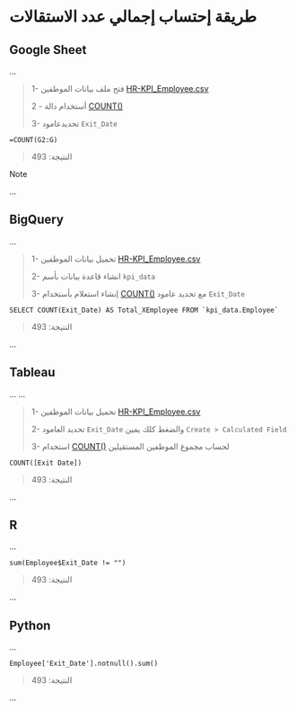 # طريقة إحتساب إجمالي عدد الاستقالات






## Google Sheet
...
>
> 1- فتح ملف بيانات الموظفين [HR-KPI_Employee.csv](data/HR-KPI_Employee.csv)
>
> 2 - أستخدام دالة [COUNT()](https://support.google.com/docs/answer/3093620?hl=en)
>
> 3- تحديدعامود `Exit_Date`
>
>
``````
=COUNT(G2:G)
``````
>
> النتيجة: 493
> 
> 

> [!NOTE]
> 

...
## BigQuery
...
>1- تحميل بيانات الموظفين  [HR-KPI_Employee.csv](/data/HR-KPI_Employee.csv)
>
> 2- انشاء قاعدة بيانات بأسم `kpi_data`
>
> 3- إنشاء استعلام بأستخدام [COUNT()](https://cloud.google.com/knowledge/kb/bigquery-count-query-slot-utilization-and-rows-scanned-000004360) مع تحديد عامود `Exit_Date`
>
>
``````
SELECT COUNT(Exit_Date) AS Total_XEmployee FROM `kpi_data.Employee` 
``````
>
> النتيجة: 493
>
...
## Tableau 
...
...
>
> 1- تحميل بيانات الموظفين  [HR-KPI_Employee.csv](/data/HR-KPI_Employee.csv)
>
> 2- تحديد العامود `Exit_Date` والضغط كلك يمين `Create > Calculated Field`
>
> 3- استخدام [COUNT()](https://help.tableau.com/current/pro/desktop/en-us/functions_all_categories.htm?_gl=1*1bwhxn0*_ga*MjA2MTE5OTExMy4xNjk5MDA0NzMy*_ga_8YLN0SNXVS*MTY5OTAwNDczMy4xLjEuMTY5OTAwNTA1My4wLjAuMA..) لحساب مجموع الموظفين المستقيلين
>
``````
COUNT([Exit Date])
``````
>
> النتيجة: 493
>
...
## R
...
>
>
>

``````
sum(Employee$Exit_Date != "")
``````
>
> النتيجة: 493
>

...
## Python
...
>
>
``````
Employee['Exit_Date'].notnull().sum()
``````
>
> النتيجة: 493
>
...

